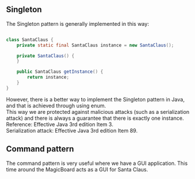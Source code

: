 ## Singleton

The Singleton pattern is generally implemented in this way:

```java

class SantaClaus {
    private static final SantaClaus instance = new SantaClaus();

    private SantaClaus() {
    }

    public SantaClaus getInstance() {
        return instance;
    }
}
```

However, there is a better way to implement the Singleton pattern in Java, and that is achieved through using enum.\
This way we are protected against malicious attacks (such as a serialization attack) and there is always a guarantee that there is exactly one instance.\
Reference: Effective Java 3rd edition Item 3.\
Serialization attack: Effective Java 3rd edition Item 89.

## Command pattern

The command pattern is very useful where we have a GUI application. This time around the MagicBoard acts as a GUI for
Santa Claus.